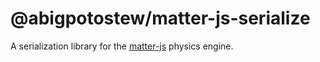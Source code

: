 # @abigpotostew/matter-js-serialize

A serialization library for the [matter-js](https://brm.io/matter-js/) physics engine.